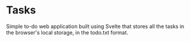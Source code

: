 # Tasks

Simple to-do web application built using Svelte that stores all the tasks in
the browser's local storage, in the todo.txt format.